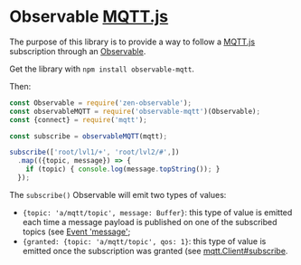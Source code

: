 # Observable [MQTT.js]

The purpose of this library is to provide a way to follow a [MQTT.js] subscription through an [Observable].

Get the library with `npm install observable-mqtt`.

Then:

```js
const Observable = require('zen-observable');
const observableMQTT = require('observable-mqtt')(Observable);
const {connect} = require('mqtt');

const subscribe = observableMQTT(mqtt);

subscribe(['root/lvl1/+', 'root/lvl2/#',])
  .map(({topic, message}) => {
    if (topic) { console.log(message.topString()); }
  });
```

The `subscribe()` Observable will emit two types of values:

- `{topic: 'a/mqtt/topic', message: Buffer}`: this type of value is emitted each time a message payload is published on one of the subscribed topics (see [Event 'message'](https://github.com/mqttjs/MQTT.js#event-message);
- `{granted: {topic: 'a/mqtt/topic', qos: 1}`: this type of value is emitted once the subscription was granted (see [mqtt.Client#subscribe](https://github.com/mqttjs/MQTT.js#mqttclientsubscribetopictopic-arraytopic-object-options-callback).

[MQTT.js]: https://github.com/mqttjs/MQTT.js
[Observable]: https://github.com/tc39/proposal-observable
